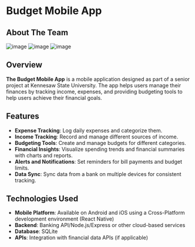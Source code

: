 # Budget Mobile App

## About The Team 
![image](https://github.com/user-attachments/assets/74d9d8d6-7525-445a-97f9-f736fab34dc5)
![image](https://github.com/user-attachments/assets/789bd3a4-4678-4a04-a8d5-39d3385be1b5)
![image](https://github.com/user-attachments/assets/9e97bc0c-cffe-4876-b3d3-ab8ba10e04a7)



## Overview

**The Budget Mobile App** is a mobile application designed as part of a senior project at Kennesaw State University. The app helps users manage their finances by tracking income, expenses, and providing budgeting tools to help users achieve their financial goals.

## Features

- **Expense Tracking**: Log daily expenses and categorize them.
- **Income Tracking**: Record and manage different sources of income.
- **Budgeting Tools**: Create and manage budgets for different categories.
- **Financial Insights**: Visualize spending trends and financial summaries with charts and reports.
- **Alerts and Notifications**: Set reminders for bill payments and budget limits.
- **Data Sync**: Sync data from a bank on multiple devices for consistent tracking.

## Technologies Used

- **Mobile Platform**: Available on Android and iOS using a Cross-Platform development environment (React Native)
- **Backend**: Banking API/Node.js/Express or other cloud-based services
- **Database**: SQLite
- **APIs**: Integration with financial data APIs (if applicable)


